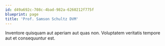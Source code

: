 ```yaml
---
id: d49a692c-708c-4bad-982a-6260212f775f
blueprint: page
title: 'Prof. Samson Schultz DVM'
---
```

Inventore quisquam aut aperiam aut quas non. Voluptatem veritatis tempore aut et consequuntur est.